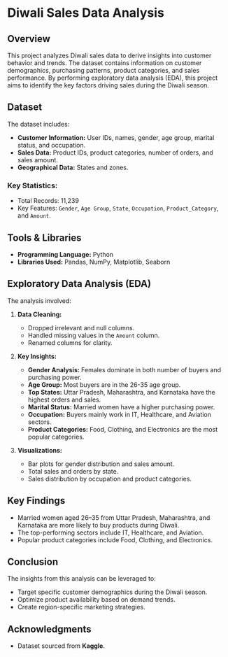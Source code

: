 
# Diwali Sales Data Analysis

## Overview
This project analyzes Diwali sales data to derive insights into customer behavior and trends. The dataset contains information on customer demographics, purchasing patterns, product categories, and sales performance. By performing exploratory data analysis (EDA), this project aims to identify the key factors driving sales during the Diwali season.

## Dataset
The dataset includes:
- **Customer Information:** User IDs, names, gender, age group, marital status, and occupation.
- **Sales Data:** Product IDs, product categories, number of orders, and sales amount.
- **Geographical Data:** States and zones.

### Key Statistics:
- Total Records: 11,239
- Key Features: `Gender`, `Age Group`, `State`, `Occupation`, `Product_Category`, and `Amount`.

## Tools & Libraries
- **Programming Language:** Python
- **Libraries Used:** Pandas, NumPy, Matplotlib, Seaborn

## Exploratory Data Analysis (EDA)
The analysis involved:
1. **Data Cleaning:**
   - Dropped irrelevant and null columns.
   - Handled missing values in the `Amount` column.
   - Renamed columns for clarity.

2. **Key Insights:**
   - **Gender Analysis:** Females dominate in both number of buyers and purchasing power.
   - **Age Group:** Most buyers are in the 26-35 age group.
   - **Top States:** Uttar Pradesh, Maharashtra, and Karnataka have the highest orders and sales.
   - **Marital Status:** Married women have a higher purchasing power.
   - **Occupation:** Buyers mainly work in IT, Healthcare, and Aviation sectors.
   - **Product Categories:** Food, Clothing, and Electronics are the most popular categories.

3. **Visualizations:**
   - Bar plots for gender distribution and sales amount.
   - Total sales and orders by state.
   - Sales distribution by occupation and product categories.

## Key Findings
- Married women aged 26–35 from Uttar Pradesh, Maharashtra, and Karnataka are more likely to buy products during Diwali.
- The top-performing sectors include IT, Healthcare, and Aviation.
- Popular product categories include Food, Clothing, and Electronics.

## Conclusion
The insights from this analysis can be leveraged to:
- Target specific customer demographics during the Diwali season.
- Optimize product availability based on demand trends.
- Create region-specific marketing strategies.


## Acknowledgments
- Dataset sourced from **Kaggle**.
